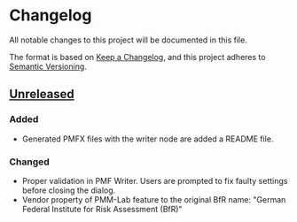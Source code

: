# Changelog
All notable changes to this project will be documented in this file.

The format is based on [Keep a Changelog](https://keepachangelog.com/en/1.0.0/),
and this project adheres to [Semantic Versioning](https://semver.org/spec/v2.0.0.html).

## [Unreleased]

### Added
- Generated PMFX files with the writer node are added a README file.

### Changed
- Proper validation in PMF Writer. Users are prompted to fix faulty settings before closing the dialog.
- Vendor property of PMM-Lab feature to the original BfR name: "German Federal Institute for Risk Assessment (BfR)"

[Unreleased]: https://github.com/SiLeBAT/FSK-Lab/compare/v1.0.0...HEAD
